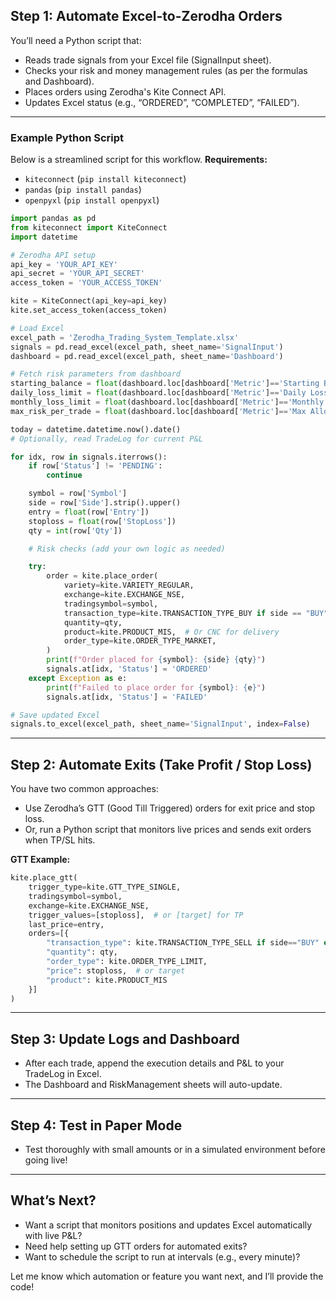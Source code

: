 ## Step 1: Automate Excel-to-Zerodha Orders

You’ll need a Python script that:
- Reads trade signals from your Excel file (SignalInput sheet).
- Checks your risk and money management rules (as per the formulas and Dashboard).
- Places orders using Zerodha's Kite Connect API.
- Updates Excel status (e.g., “ORDERED”, “COMPLETED”, “FAILED”).

---

### Example Python Script

Below is a streamlined script for this workflow.
**Requirements:**  
- `kiteconnect` (`pip install kiteconnect`)
- `pandas` (`pip install pandas`)
- `openpyxl` (`pip install openpyxl`)

```python name=zerodha_excel_trader.py
import pandas as pd
from kiteconnect import KiteConnect
import datetime

# Zerodha API setup
api_key = 'YOUR_API_KEY'
api_secret = 'YOUR_API_SECRET'
access_token = 'YOUR_ACCESS_TOKEN'

kite = KiteConnect(api_key=api_key)
kite.set_access_token(access_token)

# Load Excel
excel_path = 'Zerodha_Trading_System_Template.xlsx'
signals = pd.read_excel(excel_path, sheet_name='SignalInput')
dashboard = pd.read_excel(excel_path, sheet_name='Dashboard')

# Fetch risk parameters from dashboard
starting_balance = float(dashboard.loc[dashboard['Metric']=='Starting Balance', 'Value'])
daily_loss_limit = float(dashboard.loc[dashboard['Metric']=='Daily Loss Limit (2%)', 'Value'])
monthly_loss_limit = float(dashboard.loc[dashboard['Metric']=='Monthly Loss Limit (6%)', 'Value'])
max_risk_per_trade = float(dashboard.loc[dashboard['Metric']=='Max Allowed Risk/Trade', 'Value'])

today = datetime.datetime.now().date()
# Optionally, read TradeLog for current P&L

for idx, row in signals.iterrows():
    if row['Status'] != 'PENDING':
        continue

    symbol = row['Symbol']
    side = row['Side'].strip().upper()
    entry = float(row['Entry'])
    stoploss = float(row['StopLoss'])
    qty = int(row['Qty'])

    # Risk checks (add your own logic as needed)

    try:
        order = kite.place_order(
            variety=kite.VARIETY_REGULAR,
            exchange=kite.EXCHANGE_NSE,
            tradingsymbol=symbol,
            transaction_type=kite.TRANSACTION_TYPE_BUY if side == "BUY" else kite.TRANSACTION_TYPE_SELL,
            quantity=qty,
            product=kite.PRODUCT_MIS,  # Or CNC for delivery
            order_type=kite.ORDER_TYPE_MARKET,
        )
        print(f"Order placed for {symbol}: {side} {qty}")
        signals.at[idx, 'Status'] = 'ORDERED'
    except Exception as e:
        print(f"Failed to place order for {symbol}: {e}")
        signals.at[idx, 'Status'] = 'FAILED'

# Save updated Excel
signals.to_excel(excel_path, sheet_name='SignalInput', index=False)
```

---

## Step 2: Automate Exits (Take Profit / Stop Loss)

You have two common approaches:
- Use Zerodha’s GTT (Good Till Triggered) orders for exit price and stop loss.
- Or, run a Python script that monitors live prices and sends exit orders when TP/SL hits.

**GTT Example:**
```python
kite.place_gtt(
    trigger_type=kite.GTT_TYPE_SINGLE,
    tradingsymbol=symbol,
    exchange=kite.EXCHANGE_NSE,
    trigger_values=[stoploss],  # or [target] for TP
    last_price=entry,
    orders=[{
        "transaction_type": kite.TRANSACTION_TYPE_SELL if side=="BUY" else kite.TRANSACTION_TYPE_BUY,
        "quantity": qty,
        "order_type": kite.ORDER_TYPE_LIMIT,
        "price": stoploss,  # or target
        "product": kite.PRODUCT_MIS
    }]
)
```

---

## Step 3: Update Logs and Dashboard

- After each trade, append the execution details and P&L to your TradeLog in Excel.
- The Dashboard and RiskManagement sheets will auto-update.

---

## Step 4: Test in Paper Mode

- Test thoroughly with small amounts or in a simulated environment before going live!

---

## What’s Next?  
- Want a script that monitors positions and updates Excel automatically with live P&L?
- Need help setting up GTT orders for automated exits?
- Want to schedule the script to run at intervals (e.g., every minute)?

Let me know which automation or feature you want next, and I’ll provide the code!
